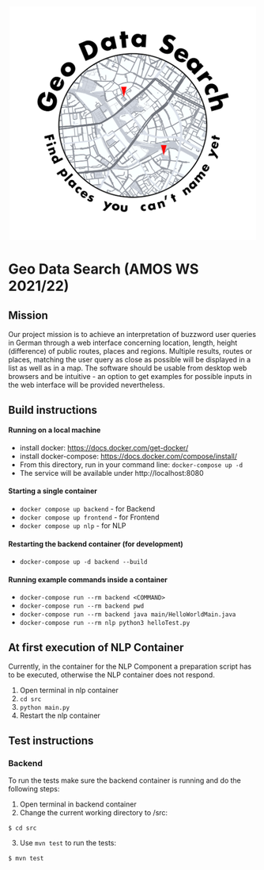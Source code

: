 <p align="center">
  <img src="https://raw.githubusercontent.com/amosproj/amos2021ws01-geo-data-search/main/Deliverables/2021-10-27_sprint-01-team-logo.png" width="500"/>
</p>

# Geo Data Search (AMOS WS 2021/22)
## Mission
Our project mission is to achieve an interpretation of buzzword user queries in German through a web interface concerning location, length, height (difference) of public routes, places and regions. Multiple results, routes or places, matching the user query as close as possible will be displayed in a list as well as in a map. The software should be usable from desktop web browsers and be intuitive - an option to get examples for possible inputs in the web interface will be provided nevertheless.


## Build instructions
#### Running on a local machine
- install docker: https://docs.docker.com/get-docker/
- install docker-compose: https://docs.docker.com/compose/install/
- From this directory, run in your command line: `docker-compose up -d`
- The service will be available under http://localhost:8080

#### Starting a single container
- `docker compose up backend` - for Backend
- `docker compose up frontend` - for Frontend
- `docker compose up nlp` - for NLP

#### Restarting the backend container (for development)
- `docker-compose up -d backend --build`

#### Running example commands inside a container
- `docker-compose run --rm backend <COMMAND>`
- `docker-compose run --rm backend pwd`
- `docker-compose run --rm backend java main/HelloWorldMain.java`
- `docker-compose run --rm nlp python3 helloTest.py`

## At first execution of NLP Container
Currently, in the container for the NLP Component a preparation script has to be executed, otherwise the NLP container does not respond.
1. Open terminal in nlp container
2. `cd src`
3. `python main.py`
4. Restart the nlp container

## Test instructions

### Backend
To run the tests make sure the backend container is running and do the following steps:
1. Open terminal in backend container
2. Change the current working directory to /src:
```
$ cd src
```
3. Use `mvn test` to run the tests:
```
$ mvn test
```


